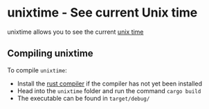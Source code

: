 # unixtime - See current Unix time
unixtime allows you to see the current [unix time](https://en.wikipedia.org/wiki/Unix_time)

## Compiling unixtime

To compile `unixtime`:

- Install the [rust compiler](https://www.rust-lang.org/tools/install) if the compiler has not yet been installed
- Head into the `unixtime` folder and run the command `cargo build`
- The executable can be found in `target/debug/`
